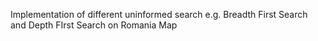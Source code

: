 Implementation of different uninformed search e.g. Breadth First Search and Depth FIrst Search on Romania Map

